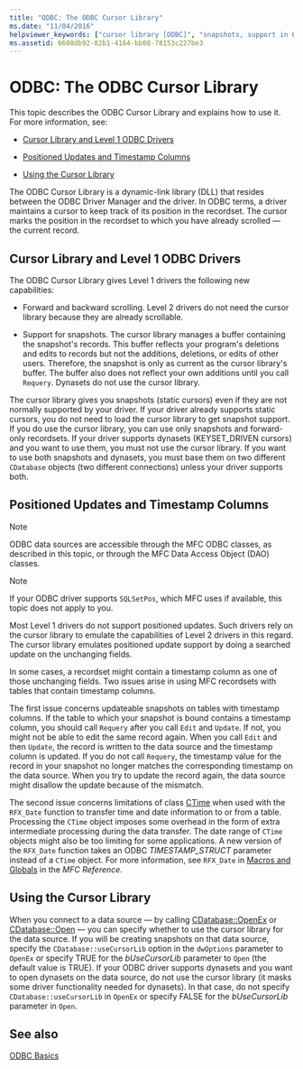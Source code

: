 ```yaml
---
title: "ODBC: The ODBC Cursor Library"
ms.date: "11/04/2016"
helpviewer_keywords: ["cursor library [ODBC]", "snapshots, support in ODBC", "timestamps, ODBC timestamp columns", "ODBC cursor library [ODBC]", "static cursors", "ODBC drivers, Level 1", "ODBC drivers, cursor support", "positioned updates", "cursors, ODBC cursor library", "Level 1 ODBC drivers", "cursor library [ODBC], snapshots", "ODBC, timestamp", "positioning cursors"]
ms.assetid: 6608db92-82b1-4164-bb08-78153c227be3
---
```

# ODBC: The ODBC Cursor Library

This topic describes the ODBC Cursor Library and explains how to use it. For more information, see:

- [Cursor Library and Level 1 ODBC Drivers](#_core_the_cursor_library_and_level_1_odbc_drivers)

- [Positioned Updates and Timestamp Columns](#_core_positioned_updates_and_timestamp_columns)

- [Using the Cursor Library](#_core_using_the_cursor_library)

The ODBC Cursor Library is a dynamic-link library (DLL) that resides between the ODBC Driver Manager and the driver. In ODBC terms, a driver maintains a cursor to keep track of its position in the recordset. The cursor marks the position in the recordset to which you have already scrolled — the current record.

## <a name="_core_the_cursor_library_and_level_1_odbc_drivers"></a> Cursor Library and Level 1 ODBC Drivers

The ODBC Cursor Library gives Level 1 drivers the following new capabilities:

- Forward and backward scrolling. Level 2 drivers do not need the cursor library because they are already scrollable.

- Support for snapshots. The cursor library manages a buffer containing the snapshot's records. This buffer reflects your program's deletions and edits to records but not the additions, deletions, or edits of other users. Therefore, the snapshot is only as current as the cursor library's buffer. The buffer also does not reflect your own additions until you call `Requery`. Dynasets do not use the cursor library.

The cursor library gives you snapshots (static cursors) even if they are not normally supported by your driver. If your driver already supports static cursors, you do not need to load the cursor library to get snapshot support. If you do use the cursor library, you can use only snapshots and forward-only recordsets. If your driver supports dynasets (KEYSET_DRIVEN cursors) and you want to use them, you must not use the cursor library. If you want to use both snapshots and dynasets, you must base them on two different `CDatabase` objects (two different connections) unless your driver supports both.

## <a name="_core_positioned_updates_and_timestamp_columns"></a> Positioned Updates and Timestamp Columns

> [!NOTE]
>  ODBC data sources are accessible through the MFC ODBC classes, as described in this topic, or through the MFC Data Access Object (DAO) classes.

> [!NOTE]
>  If your ODBC driver supports `SQLSetPos`, which MFC uses if available, this topic does not apply to you.

Most Level 1 drivers do not support positioned updates. Such drivers rely on the cursor library to emulate the capabilities of Level 2 drivers in this regard. The cursor library emulates positioned update support by doing a searched update on the unchanging fields.

In some cases, a recordset might contain a timestamp column as one of those unchanging fields. Two issues arise in using MFC recordsets with tables that contain timestamp columns.

The first issue concerns updateable snapshots on tables with timestamp columns. If the table to which your snapshot is bound contains a timestamp column, you should call `Requery` after you call `Edit` and `Update`. If not, you might not be able to edit the same record again. When you call `Edit` and then `Update`, the record is written to the data source and the timestamp column is updated. If you do not call `Requery`, the timestamp value for the record in your snapshot no longer matches the corresponding timestamp on the data source. When you try to update the record again, the data source might disallow the update because of the mismatch.

The second issue concerns limitations of class [CTime](../../atl-mfc-shared/reference/ctime-class.md) when used with the `RFX_Date` function to transfer time and date information to or from a table. Processing the `CTime` object imposes some overhead in the form of extra intermediate processing during the data transfer. The date range of `CTime` objects might also be too limiting for some applications. A new version of the `RFX_Date` function takes an ODBC *TIMESTAMP_STRUCT* parameter instead of a `CTime` object. For more information, see `RFX_Date` in [Macros and Globals](../../mfc/reference/mfc-macros-and-globals.md) in the *MFC Reference*.

## <a name="_core_using_the_cursor_library"></a> Using the Cursor Library

When you connect to a data source — by calling [CDatabase::OpenEx](../../mfc/reference/cdatabase-class.md#openex) or [CDatabase::Open](../../mfc/reference/cdatabase-class.md#open) — you can specify whether to use the cursor library for the data source. If you will be creating snapshots on that data source, specify the `CDatabase::useCursorLib` option in the `dwOptions` parameter to `OpenEx` or specify TRUE for the *bUseCursorLib* parameter to `Open` (the default value is TRUE). If your ODBC driver supports dynasets and you want to open dynasets on the data source, do not use the cursor library (it masks some driver functionality needed for dynasets). In that case, do not specify `CDatabase::useCursorLib` in `OpenEx` or specify FALSE for the *bUseCursorLib* parameter in `Open`.

## See also

[ODBC Basics](../../data/odbc/odbc-basics.md)
